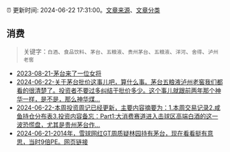 :alarm_clock: 更新时间: 2024-06-22 17:31:00。[文章来源](/README.md)、[文章分类](/TAGS.md)

## 消费


> 关键字：`白酒`、`食品饮料`、`茅台`、`五粮液`、`贵州茅台`、`五粮液`、`洋河`、`舍得`、`泸州老窖`



- [2023-08-21-茅台来了一位女将](https://www.aicaijing.com.cn/article/18587) 
- [2024-06-22-关于茅台批价这事儿吧，算什么事。茅台五粮液泸州老窖我们都看的很清楚了。投资者不要过多纠结于批价多少。这个事儿就跟前两年那个神华一样，是不是，那么神华煤...](https://xueqiu.com/4212900091/294771486) 
- [2024-06-22-本周投资周记已经更新，主要内容摘要为：1.本周交易记录2.咸鱼持仓分布表3.投资内容备忘：Part1:大消费赛道进入击球区高端白酒的这一波恐慌盘，尤其是贵州茅台作...](https://xueqiu.com/9600110938/294779368) 
- [2024-06-21-2014年，雪球网红GT周质疑林园持有茅台，现在看看挺有意思，当时9倍PE。网页链接](https://xueqiu.com/3393395193/294638310) 
